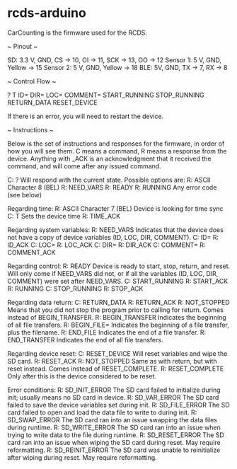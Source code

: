 # rcds-arduino

CarCounting is the firmware used for the RCDS.

~ Pinout ~

SD:
3.3 V, GND, CS -> 10, OI -> 11, SCK -> 13, OO -> 12
Sensor 1: 
5 V, GND, Yellow -> 15
Sensor 2:
5 V, GND, Yellow -> 18
BLE:
5V, GND, TX -> 7, RX -> 8

~ Control Flow ~

?
T<time>
ID=<ID>
DIR=<direction>
LOC=<location>
COMMENT=<comment>
START_RUNNING
STOP_RUNNING
RETURN_DATA
RESET_DEVICE

If there is an error, you will need to restart the device.

~ Instructions ~

Below is the set of instructions and responses for the firmware, in order of how you will see them. C means a command, R means a response from the device. Anything with <command>_ACK is an acknowledgment that it received the command, and will come after any issued command.

C: ?
    Will respond with the current state. Possible options are:
    R: ASCII Character 8 (BEL)
    R: NEED_VARS
    R: READY
    R: RUNNING
    Any error code (see below)


Regarding time:
R: ASCII Character 7 (BEL)
   Device is looking for time sync
C: T<Unix time>
   Sets the device time
R: TIME_ACK

Regarding system variables:
R: NEED_VARS
   Indicates that the device does not have a copy of device variables (ID, LOC, DIR, COMMENT).
C: ID=<device ID>
R: ID_ACK
C: LOC=<location>
R: LOC_ACK
C: DIR=<direction>
R: DIR_ACK
C: COMMENT=<comment>
R: COMMENT_ACK

Regarding control:
R: READY
   Device is ready to start, stop, return, and reset. Will only come if NEED_VARS did not, or if all the variables (ID, LOC, DIR, COMMENT) were set after NEED_VARS.
C: START_RUNNING
R: START_ACK
R: RUNNING
C: STOP_RUNNING
R: STOP_ACK

Regarding data return:
C: RETURN_DATA
R: RETURN_ACK
R: NOT_STOPPED
   Means that you did not stop the program prior to calling for return. Comes instead of BEGIN_TRANSFER.
R: BEGIN_TRANSFER
Indicates the beginning of all file transfers.
R: BEGIN_FILE=<filename>
   Indicates the beginning of a file transfer, plus the filename.
R: END_FILE
   Indicates the end of a file transfer.
R: END_TRANSFER
   Indicates the end of all file transfers.

Regarding device reset:
C: RESET_DEVICE
   Will reset variables and wipe the SD card.
R: RESET_ACK
R: NOT_STOPPED
Same as with return, but with reset instead. Comes instead of RESET_COMPLETE.
R: RESET_COMPLETE
   Only after this is the device considered to be reset.

Error conditions:
R: SD_INIT_ERROR
The SD card failed to initialize during init; usually means no SD card in device.
R: SD_VAR_ERROR
The SD card failed to save the device variables set during init.
R: SD_FILE_ERROR
The SD card failed to open and load the data file to write to during init.
R: SD_SWAP_ERROR
The SD card ran into an issue swapping the data files during runtime.
R: SD_WRITE_ERROR
The SD card ran into an issue when trying to write data to the file during runtime.
R: SD_RESET_ERROR
The SD card ran into an issue when wiping the SD card during reset. May require reformatting.
R: SD_REINIT_ERROR
The SD card was unable to reinitialize after wiping during reset. May require reformatting.